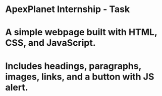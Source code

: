 # ApexPlanet Internship - Task 
# A simple webpage built with HTML, CSS, and JavaScript.
# Includes headings, paragraphs, images, links, and a button with JS alert.
